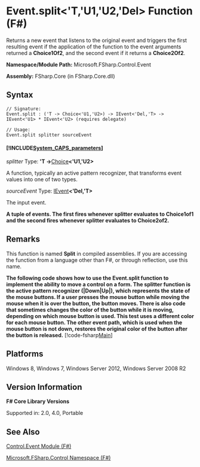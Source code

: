 # Event.split<'T,'U1,'U2,'Del> Function (F#)

Returns a new event that listens to the original event and triggers the first resulting event if the application of the function to the event arguments returned a **Choice1Of2**, and the second event if it returns a **Choice2Of2**.

**Namespace/Module Path:** Microsoft.FSharp.Control.Event

**Assembly:** FSharp.Core (in FSharp.Core.dll)


## Syntax

```
// Signature:
Event.split : ('T -> Choice<'U1,'U2>) -> IEvent<'Del,'T> -> IEvent<'U1> * IEvent<'U2> (requires delegate)

// Usage:
Event.split splitter sourceEvent
```

#### [!INCLUDE[System_CAPS_parameters](//System/Token/System_CAPS_parameters_md.md)]
*splitter*
Type: **'T -&gt;**[Choice](http://msdn.microsoft.com/en-us/library/2ab2513e-e307-4360-96cd-8b682a8d64f0)**&lt;'U1,'U2&gt;**


A function, typically an active pattern recognizer, that transforms event values into one of two types.


*sourceEvent*
Type: [IEvent](http://msdn.microsoft.com/en-us/library/8dbca0df-f8a1-40bd-8d50-aa26f6a8b862)**&lt;'Del,'T&gt;**


The input event.



**A tuple of events. The first fires whenever splitter evaluates to Choice1of1 and the second fires whenever splitter evaluates to Choice2of2.**
## Remarks
This function is named **Split** in compiled assemblies. If you are accessing the function from a language other than F#, or through reflection, use this name.

**The following code shows how to use the Event.split function to implement the ability to move a control on a form. The splitter function is the active pattern recognizer (|Down|Up|), which represents the state of the mouse buttons. If a user presses the mouse button while moving the mouse when it is over the button, the button moves. There is also code that sometimes changes the color of the button while it is moving, depending on which mouse button is used. This test uses a different color for each mouse button. The other event path, which is used when the mouse button is not down, restores the original color of the button after the button is released.**
[!code-fsharp[Main](snippets/fsevents/snippet9.fs)]
## Platforms
Windows 8, Windows 7, Windows Server 2012, Windows Server 2008 R2


## Version Information
**F# Core Library Versions**

Supported in: 2.0, 4.0, Portable




## See Also
[Control.Event Module &#40;F&#35;&#41;](Control.Event+Module+%28FSharp%29.md)

[Microsoft.FSharp.Control Namespace &#40;F&#35;&#41;](Microsoft.FSharp.Control+Namespace+%28FSharp%29.md)

